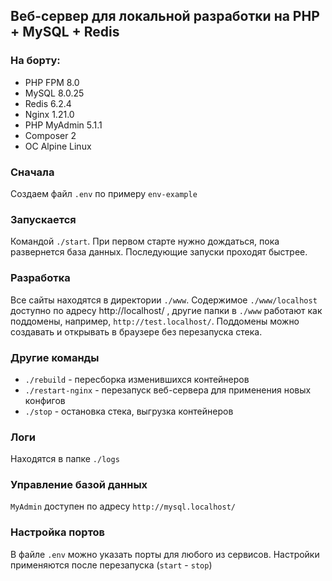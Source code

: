 ## Веб-сервер для локальной разработки на PHP + MySQL + Redis

### На борту:

 - PHP FPM     8.0
 - MySQL       8.0.25
 - Redis       6.2.4
 - Nginx       1.21.0
 - PHP MyAdmin 5.1.1
 - Composer    2
 - ОС Alpine Linux

### Сначала

Создаем файл `.env` по примеру `env-example`

### Запускается

Командой `./start`. При первом старте нужно дождаться, пока развернется база данных. Последующие запуски проходят быстрее.

### Разработка

Все сайты находятся в директории `./www`. Содержимое `./www/localhost` доступно по адресу http://localhost/ , другие папки в `./www` работают как поддомены, например, `http://test.localhost/`. Поддомены можно создавать и открывать в браузере без перезапуска стека.

### Другие команды

 - `./rebuild`       - пересборка изменившихся контейнеров
 - `./restart-nginx` - перезапуск веб-сервера для применения новых конфигов
 - `./stop`          - остановка стека, выгрузка контейнеров

### Логи 

Находятся в папке `./logs`

### Управление базой данных

`MyAdmin` доступен по адресу `http://mysql.localhost/`

### Настройка портов

В файле `.env` можно указать порты для любого из сервисов. Настройки применяются после перезапуска (`start` - `stop`)
